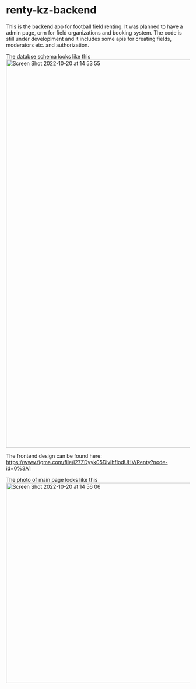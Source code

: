 # renty-kz-backend

This is the backend app for football field renting. It was planned to have a admin page, crm for field organizations and booking system. The code is still under developlment and it includes some apis for creating fields, moderators etc. and authorization. 

The databse schema looks like this 
<img width="1061" alt="Screen Shot 2022-10-20 at 14 53 55" src="https://user-images.githubusercontent.com/64200099/196903363-c3736b0b-6e79-4d19-a3d7-f56fcc9d8e08.png">

The frontend design can be found here:
https://www.figma.com/file/j27ZDyyk05DjvjhfIodUHV/Renty?node-id=0%3A1

The photo of main page looks like this
<img width="547" alt="Screen Shot 2022-10-20 at 14 56 06" src="https://user-images.githubusercontent.com/64200099/196903880-54ad14c7-8fae-4cec-b2a7-830f1e14b6d7.png">
